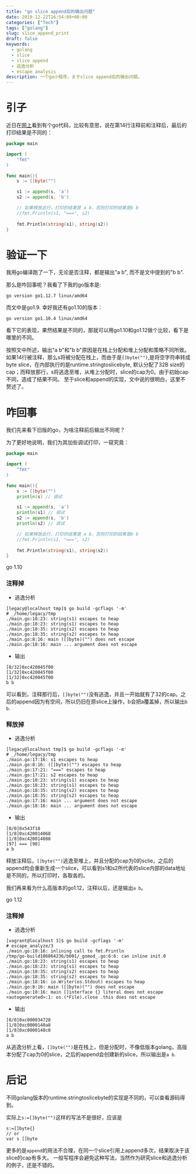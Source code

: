 ```yaml
---
title: "go slice append后的输出问题"
date: 2019-12-22T16:54:09+08:00
categories: ["Tech"]
tags: ["golang"]
slug: slice_append_print
draft: false
keywords:
  - golang
  - slice
  - slice append
  - 逃逸分析
  - escape analysis
description: 一个go小程序，关于slice append后的输出问题。
---
```


# 引子
近日在[网上](https://juejin.im/entry/5af532836fb9a07ac363847b)看到有个go代码，比较有意思，说在第14行注释前和注释后，最后的打印结果是不同的：
```go
package main

import (
    "fmt"
)

func main(){
    s := []byte("")

    s1 := append(s, 'a')
    s2 := append(s, 'b')

    // 如果释放此行，打印的结果是 a b，否则打印的结果是b b
    //fmt.Println(s1, "===", s2)
    
    fmt.Println(string(s1), string(s2))
}
```

# 验证一下
我用go编译跑了一下，无论是否注释，都是输出"a b", 而不是文中提到的"b b". 

那么是咋回事呢？我看了下我的go版本是:
```shell
go version go1.12.7 linux/amd64
```

而文中是go1.9. 幸好我还有go1.10的版本：
```shell
go version go1.10.4 linux/amd64
```
看下它的表现，果然结果是不同的，那就可以用go1.10和go1.12做个比较，看下是哪里的不同。 

按照文中所述，输出"a b"和"b b"原因是在栈上分配和堆上分配和策略不同所致。
如果14行被注释，那么s将被分配在栈上，而由于是`[]byte("")`,是将空字符串转成byte slice，在内部执行的是runtime.stringtoslicebyte, 默认分配了32B size的cap；而释放那行，s将逃逸至堆，从堆上分配时，slice的cap为0。由于初始cap不同，造成了结果不同。
至于slice和append的实现，文中说的很明白，这里不赘述了。

# 咋回事
我们先来看下旧版的go，为啥注释前后输出不同呢？

为了更好地说明，我们为其加些调试打印，一窥究竟：
```go
package main

import (
    "fmt"
)

func main(){
    s := []byte("")
    println(s) // 调试

    s1 := append(s, 'a')
    println(s1) // 调试
    s2 := append(s, 'b')
    println(s2) // 调试

    // 如果释放此行，打印的结果是 a b，否则打印的结果是b b
    //fmt.Println(s1, "===", s2)
    
    fmt.Println(string(s1), string(s2))
}
```

go 1.10

### 注释掉

* 逃逸分析
```shell
[legacy@localhost tmp]$ go build -gcflags '-m'
# _/home/legacy/tmp
./main.go:18:23: string(s1) escapes to heap
./main.go:18:23: string(s1) escapes to heap
./main.go:18:35: string(s2) escapes to heap
./main.go:18:35: string(s2) escapes to heap
./main.go:8:16: main ([]byte)("") does not escape
./main.go:18:16: main ... argument does not escape
```

* 输出
```shell
[0/32]0xc420045f00
[1/32]0xc420045f00
[1/32]0xc420045f00
b b
```

可以看到，注释那行后，`[]byte("")`没有逃逸，并且一开始就有了32的cap。之后的append因为有空间，所以仍旧在原slice上操作，b会把a覆盖掉，所以输出`b b`.

### 释放掉

* 逃逸分析
```shell
[legacy@localhost tmp]$ go build -gcflags '-m'
# _/home/legacy/tmp
./main.go:17:16: s1 escapes to heap
./main.go:8:16: ([]byte)("") escapes to heap
./main.go:17:21: "===" escapes to heap
./main.go:17:21: s2 escapes to heap
./main.go:18:23: string(s1) escapes to heap
./main.go:18:23: string(s1) escapes to heap
./main.go:18:35: string(s2) escapes to heap
./main.go:18:35: string(s2) escapes to heap
./main.go:17:16: main ... argument does not escape
./main.go:18:16: main ... argument does not escape
```

* 输出
```shell
[0/0]0x543f18
[1/8]0xc420014068
[1/8]0xc420014080
[97] === [98]
a b
```

释放注释后，`[]byte("")`逃逸至堆上，并且分配的cap为0的sclie，之后的append均会重新生成一个slice，可以看到s1和s2所代表的slice内部的data地址是不同的，所以打印时，各取各的。

我们再来看为什么高版本的go1.12，注释以后，还是输出`a b`。

go 1.12

### 注释掉

* 逃逸分析
```shell
[vagrant@localhost 3]$ go build -gcflags '-m'
# escape_analyze/3
./main.go:18:16: inlining call to fmt.Println
/tmp/go-build106864236/b001/_gomod_.go:6:6: can inline init.0
./main.go:18:23: string(s1) escapes to heap
./main.go:18:23: string(s1) escapes to heap
./main.go:18:35: string(s2) escapes to heap
./main.go:18:35: string(s2) escapes to heap
./main.go:18:16: io.Writer(os.Stdout) escapes to heap
./main.go:8:16: main ([]byte)("") does not escape
./main.go:18:16: main []interface {} literal does not escape
<autogenerated>:1: os.(*File).close .this does not escape
```

* 输出
```shell
[0/0]0xc000034728
[1/8]0xc0000140a8
[1/8]0xc0000140c0
a b
```

从逃逸分析上看，`[]byte("")`是在栈上，但是分配时，不像低版本golang，高版本分配了cap为0的slice，之后的append会创建新的slice，所以输出是`a b`.

# 后记
不同golang版本的runtime.stringtoslicebyte的实现是不同的，可以查看源码得到。

实际上`s:=[]byte("")`这样的写法不是很好，应该是
```golang
s:=[]byte{}
// or
var s []byte
```

更多的是`append`的用法不合理，在同一个slice引用上append多次，结果取决于该slice的cap有多大。
一般写程序会避免这种写法，当然作为研究slice和逃逸分析的例子，还是不错的。